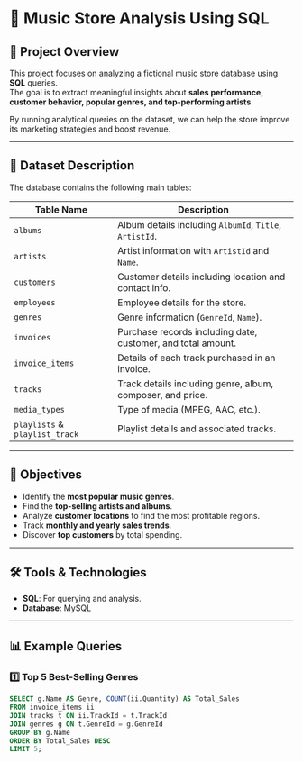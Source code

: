 # 🎵 Music Store Analysis Using SQL

## 📌 Project Overview
This project focuses on analyzing a fictional music store database using **SQL** queries.  
The goal is to extract meaningful insights about **sales performance, customer behavior, popular genres, and top-performing artists**.  

By running analytical queries on the dataset, we can help the store improve its marketing strategies and boost revenue.

---

## 📂 Dataset Description
The database contains the following main tables:

| Table Name   | Description |
|--------------|-------------|
| `albums`     | Album details including `AlbumId`, `Title`, `ArtistId`. |
| `artists`    | Artist information with `ArtistId` and `Name`. |
| `customers`  | Customer details including location and contact info. |
| `employees`  | Employee details for the store. |
| `genres`     | Genre information (`GenreId`, `Name`). |
| `invoices`   | Purchase records including date, customer, and total amount. |
| `invoice_items` | Details of each track purchased in an invoice. |
| `tracks`     | Track details including genre, album, composer, and price. |
| `media_types` | Type of media (MPEG, AAC, etc.). |
| `playlists` & `playlist_track` | Playlist details and associated tracks. |

---

## 🎯 Objectives
- Identify the **most popular music genres**.
- Find the **top-selling artists and albums**.
- Analyze **customer locations** to find the most profitable regions.
- Track **monthly and yearly sales trends**.
- Discover **top customers** by total spending.

---

## 🛠️ Tools & Technologies
- **SQL**: For querying and analysis.
- **Database**: MySQL 
  

---

## 📊 Example Queries
### 1️⃣ Top 5 Best-Selling Genres
```sql
SELECT g.Name AS Genre, COUNT(ii.Quantity) AS Total_Sales
FROM invoice_items ii
JOIN tracks t ON ii.TrackId = t.TrackId
JOIN genres g ON t.GenreId = g.GenreId
GROUP BY g.Name
ORDER BY Total_Sales DESC
LIMIT 5;
